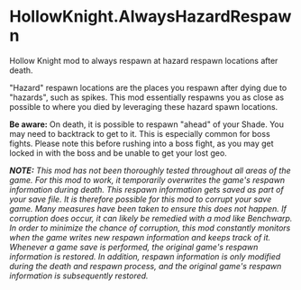 # HollowKnight.AlwaysHazardRespawn
Hollow Knight mod to always respawn at hazard respawn locations after death.

"Hazard" respawn locations are the places you respawn after dying due to "hazards", such as spikes. This mod essentially respawns you as close as possible to where you died by leveraging these hazard spawn locations.

**Be aware:** On death, it is possible to respawn "ahead" of your Shade. You may need to backtrack to get to it. This is especially common for boss fights. Please note this before rushing into a boss fight, as you may get locked in with the boss and be unable to get your lost geo.

***NOTE:** This mod has not been thoroughly tested throughout all areas of the game. For this mod to work, it temporarily overwrites the game's respawn information during death. This respawn information gets saved as part of your save file. It is therefore possible for this mod to corrupt your save game. Many measures have been taken to ensure this does not happen. If corruption does occur, it can likely be remedied with a mod like Benchwarp. In order to minimize the chance of corruption, this mod constantly monitors when the game writes new respawn information and keeps track of it. Whenever a game save is performed, the original game's respawn information is restored. In addition, respawn information is only modified during the death and respawn process, and the original game's respawn information is subsequently restored.*